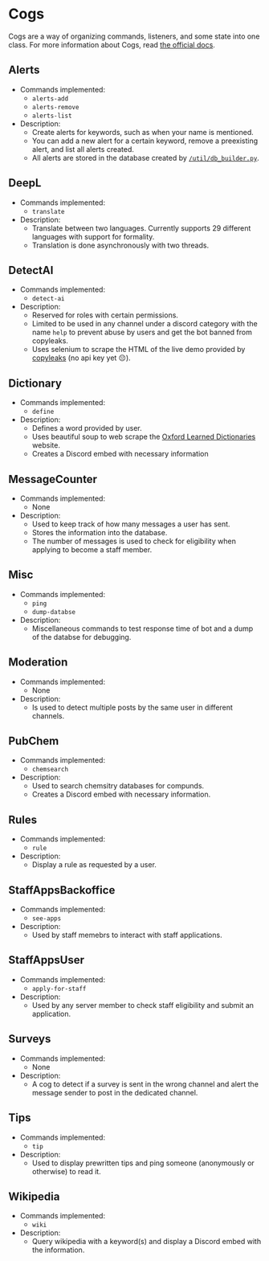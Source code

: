 # Cogs

Cogs are a way of organizing commands, listeners, and some state into one class. For more information about Cogs, read [the official docs](https://discordpy.readthedocs.io/en/stable/ext/commands/cogs.html).

## Alerts
- Commands implemented:
    - `alerts-add`
    - `alerts-remove`
    - `alerts-list`
- Description:
    - Create alerts for keywords, such as when your name is mentioned. 
    - You can add a new alert for a certain keyword, remove a preexisting alert, and list all alerts created.
    - All alerts are stored in the database created by [`/util/db_builder.py`](/util/db_builder.py).

## DeepL
- Commands implemented:
    - `translate`
- Description:
    - Translate between two languages. Currently supports 29 different languages with support for formality.
    - Translation is done asynchronously with two threads. 

## DetectAI
- Commands implemented:
    - `detect-ai`
- Description:
    - Reserved for roles with certain permissions.  
    - Limited to be used in any channel under a discord category with the name `help` to prevent abuse by users and get the bot banned from copyleaks.
    - Uses selenium to scrape the HTML of the live demo provided by [copyleaks](https://copyleaks.com/) (no api key yet :pensive:).

## Dictionary
- Commands implemented:
    - `define`
- Description:
    - Defines a word provided by user. 
    - Uses beautiful soup to web scrape the [Oxford Learned Dictionaries](https://www.oxfordlearnersdictionaries.com) website.
    - Creates a Discord embed with necessary information 

## MessageCounter
- Commands implemented:
    - None
- Description:
    - Used to keep track of how many messages a user has sent. 
    - Stores the information into the database.
    - The number of messages is used to check for eligibility when applying to become a staff member.

## Misc
- Commands implemented:
    - `ping`
    - `dump-databse`
- Description:
    - Miscellaneous commands to test response time of bot and a dump of the databse for debugging.

## Moderation
- Commands implemented:
    - None
- Description:
    - Is used to detect multiple posts by the same user in different channels. 

## PubChem
- Commands implemented:
    - `chemsearch`
- Description:
    - Used to search chemsitry databases for compunds.
    - Creates a Discord embed with necessary information.

## Rules
- Commands implemented:
    - `rule`
- Description:
    - Display a rule as requested by a user. 

## StaffAppsBackoffice
- Commands implemented:
    - `see-apps`
- Description:
    - Used by staff memebrs to interact with staff applications. 

## StaffAppsUser
- Commands implemented:
    - `apply-for-staff`
- Description:
    - Used by any server member to check staff eligibility and submit an application.

## Surveys
- Commands implemented:
    - None
- Description:
    - A cog to detect if a survey is sent in the wrong channel and alert the message sender to post in the dedicated channel.

## Tips
- Commands implemented:
    - `tip`
- Description:
    - Used to display prewritten tips and ping someone (anonymously or otherwise) to read it.

## Wikipedia
- Commands implemented:
    - `wiki`
- Description:
    - Query wikipedia with a keyword(s) and display a Discord embed with the information.
